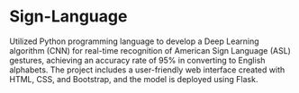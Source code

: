 # Sign-Language
Utilized Python programming language to develop a Deep Learning algorithm (CNN) for real-time recognition of American Sign Language (ASL) gestures, achieving an accuracy rate of 95% in converting to English alphabets. The project includes a user-friendly web interface created with HTML, CSS, and Bootstrap, and the model is deployed using Flask.
